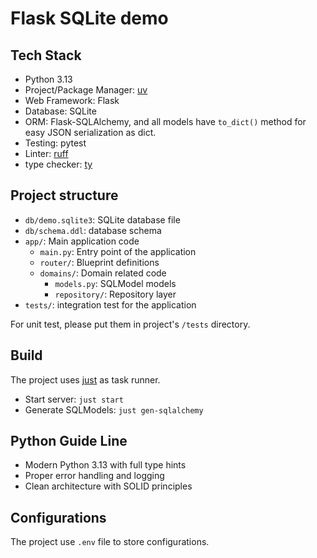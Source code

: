 # Flask SQLite demo

## Tech Stack

- Python 3.13
- Project/Package Manager: [uv](https://docs.astral.sh/uv)
- Web Framework: Flask
- Database: SQLite
- ORM: Flask-SQLAlchemy, and all models have `to_dict()` method for easy JSON serialization as dict.
- Testing: pytest
- Linter: [ruff](https://github.com/astral-sh/ruff)
- type checker: [ty](https://github.com/astral-sh/ty)

## Project structure

- `db/demo.sqlite3`: SQLite database file
- `db/schema.ddl`: database schema
- `app/`: Main application code
    - `main.py`: Entry point of the application
    - `router/`: Blueprint definitions
    - `domains/`: Domain related code
        - `models.py`: SQLModel models
        - `repository/`: Repository layer
- `tests/`: integration test for the application

For unit test, please put them in project's `/tests` directory.

## Build

The project uses [just](https://github.com/casey/just) as task runner.

- Start server: `just start`
- Generate SQLModels: `just gen-sqlalchemy`

## Python Guide Line

* Modern Python 3.13 with full type hints
* Proper error handling and logging
* Clean architecture with SOLID principles

## Configurations

The project use `.env` file to store configurations.